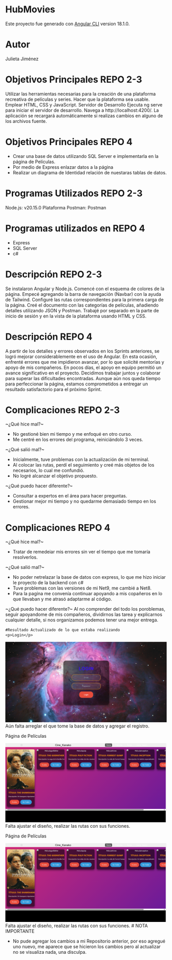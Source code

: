 # HubMovies
Este proyecto fue generado con  [Angular CLI](https://github.com/angular/angular-cli) version 18.1.0.
# Autor
Julieta Jiménez

# Objetivos Principales REPO 2-3
Utilizar las herramientas necesarias para la creación de una plataforma recreativa de películas y series.
Hacer que la plataforma sea usable.
Emplear HTML, CSS y JavaScript.
Servidor de Desarrollo
Ejecuta ng serve para iniciar el servidor de desarrollo. Navega a http://localhost:4200/. La aplicación se recargará automáticamente si realizas cambios en alguno de los archivos fuente.
# Objetivos Principales REPO 4
* Crear una base de datos utilizando SQL Server e implementarla en la página de Películas.
* Por medio de Express enlazar  datos a la página
* Realizar un diagrama de Identidad relación de nuestaras tablas de datos.
 
# Programas Utilizados REPO 2-3
Node.js: v20.15.0
Plataforma Postman: Postman
# Programas utilizados en REPO 4
* Express
* SQL Server
* c# 

# Descripción REPO 2-3
Se instalaron Angular y Node.js. Comencé con el esquema de colores de la página.
Empecé agregando la barra de navegación (Navbar) con la ayuda de Tailwind.
Configuré las rutas correspondientes para la primera carga de la página.
Creé el documento con las categorías de películas, añadiendo detalles utilizando JSON y Postman.
Trabajé por separado en la parte de inicio de sesión y en la vista de la plataforma usando HTML y CSS.
# Descripción REPO 4
A partir de los detalles y errores observados en los Sprints anteriores, se logró mejorar considerablemente en el uso de Angular. En esta ocasión, enfrenté errores que me impidieron avanzar, por lo que solicité mentorías y apoyo de mis compañeros. En pocos días, el apoyo en equipo permitió un avance significativo en el proyecto. Decidimos trabajar juntos y colaborar para superar las dificultades encontradas. Aunque aún nos queda tiempo para perfeccionar la página, estamos comprometidos a entregar un resultado satisfactorio para el próximo Sprint.
# Complicaciones REPO 2-3
~¿Qué hice mal?~
* No gestioné bien mi tiempo y me enfoqué en otro curso.
* Me centré en los errores del programa, reiniciándolo 3 veces.
  
~¿Qué salió mal?~
* Inicialmente, tuve problemas con la actualización de mi terminal.
* Al colocar las rutas, perdí el seguimiento y creé más objetos de los necesarios, lo cual me confundió.
* No logré alcanzar el objetivo propuesto.
  
~¿Qué puedo hacer diferente?~
* Consultar a expertos en el área para hacer preguntas.
* Gestionar mejor mi tiempo y no quedarme demasiado tiempo en los errores.
  
# Complicaciones REPO 4
~¿Qué hice mal?~
* Tratar de remedeiar mis errores sin ver el tiempo que me tomaría resolverlos.
  
~¿Qué salió mal?~
  * No poder netrelazar la base de datos con express, lo que me hizo iniciar le proyecto de la backend con c#
  * Tuve problemas con las versiones de mi Net9, me cambié a Net8.
  * Para la pagína me convenía continuar apoyando a mis copañeros en lo que llevaban y me atrasó adaptarme al código.
    
~¿Qué puedo hacer diferente?~
  Al no comprender del todo los poroblemas, seguir apoyandome de mis compañeros, dividirnos las tarea y explicarnos cualquier detalle, si nos organizamos podemos tener una mejor entrega.

    #Resultado Actualizado de lo que estaba realizando
    <p>Login</p>
  <img src="login.png" alt="PaginaPrincipal" whith="5vw">
  Aún falta arreglar el que tome la base de datos y agregar el registro.

   <p>Página de Películas</p>
  <img src="principal.png" alt="PaginaPrincipal" whith="5vw">
  Falta ajustar el diseño, realizar las rutas con sus funciones.

 <p>Página de Películas</p>
  <img src="principal.png" alt="PaginaPrincipal" whith="5vw">
  Falta ajustar el diseño, realizar las rutas con sus funciones.
# NOTA IMPORTANTE

* No pude agregar los cambios a mi Repositorio anterior, por eso agregué uno nuevo, me aparece que se hicieron los cambios pero al actualizar no se visualiza nada, una disculpa.
  
  
  



